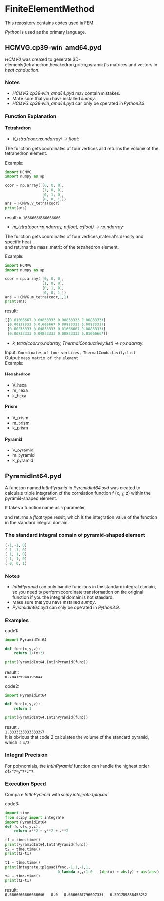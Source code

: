 # FiniteElementMethod
This repository contains codes used in FEM.

*Python* is used as the primary language.
## HCMVG.cp39-win_amd64.pyd
*HCMVG* was created to generate 3D-elements(tetrahedron,hexahedron,prism,pyramid)'s matrices and vectors in *heat conduction*.  
### Notes
* *HCMVG.cp39-win_amd64.pyd* may contain mistakes.
* Make sure that you have installed *numpy*.  
* *HCMVG.cp39-win_amd64.pyd* can only be operated in *Python3.9*.

### Function Explanation
#### Tetrahedron
* *V_tetra(coor:np.ndarray) -> float:*

The function gets coordinates of four vertices and returns the volume of the tetrahedron element.

Example:
```python
import HCMVG
import numpy as np

coor = np.array([[0, 0, 0],
                 [1, 0, 0],
                 [0, 1, 0],
                 [0, 0, 1]])
ans = HCMVG.V_tetra(coor)
print(ans)
```
result: `0.16666666666666666`  

* *m_tetra(coor:np.ndarray, p:float, c:float) -> np.ndarray:*

The function gets coordinates of four vertices,material's density and specific heat  
and returns the mass_matrix of the tetrahedron element.

Example:  
```python
import HCMVG
import numpy as np

coor = np.array([[0, 0, 0],
                 [1, 0, 0],
                 [0, 1, 0],
                 [0, 0, 1]])
ans = HCMVG.m_tetra(coor,1,1)
print(ans)
```
result: 
```python
[[0.01666667 0.00833333 0.00833333 0.00833333]
 [0.00833333 0.01666667 0.00833333 0.00833333]
 [0.00833333 0.00833333 0.01666667 0.00833333]
 [0.00833333 0.00833333 0.00833333 0.01666667]]
```

* *k_tetra(coor:np.ndarray, ThermalConductivity:list) -> np.ndarray:*

Input: `Coordinates of four vertices, ThermalConductivity:list`  
Output: `mass matrix of the element`  
Example:  

#### Hexahedron
* V_hexa
* m_hexa
* k_hexa
#### Prism
* V_prism
* m_prism
* k_prism
#### Pyramid
* V_pyramid
* m_pyramid
* k_pyramid

## PyramidInt64.pyd
A function named *IntInPyramid* in *PyramidInt64.pyd* was created to calculate triple integration of the correlation function f (x, y, z) within the pyramid-shaped element.

It takes a function name as a parameter,

and returns a *float* type result, which is the integration value of the function in the standard integral domain.  

### The standard integral domain of pyramid-shaped element
```python
(-1,-1, 0)
( 1,-1, 0)
( 1, 1, 0)
(-1, 1, 0)
( 0, 0, 1)
``` 

### Notes
* *IntInPyramid* can only handle functions in the standard integral domain, so you need to perform coordinate transformation on the original function if you the integral domain is not standard.
* Make sure that you have installed *numpy*.  
* *PyramidInt64.pyd* can only be operated in *Python3.9*.  

### Examples
code1:  
```python  
import PyramidInt64

def func(x,y,z):
    return 1/(x+2)

print(PyramidInt64.IntInPyramid(func))
```
result：  
`0.704165948193644`  

code2:  
```python
import PyramidInt64

def func(x,y,z):
    return 1

print(PyramidInt64.IntInPyramid(func))
```
result：  
`1.3333333333333357`  
It is obvious that  code 2 calculates the volume of the standard pyramid, which is `4/3`.  

### Integral Precision
For polynomials, the *IntInPyramid* function can handle the highest order of`x^7*y^7*z^7`.  
### Execution Speed
Compare *IntInPyramid* with *scipy.integrate.tplquad*:  

code3:  
```python
import time
from scipy import integrate
import PyramidInt64
def func(x,y,z):
    return x**2 + y**2 + z**2

t1 = time.time()
print(PyramidInt64.IntInPyramid(func))
t2 = time.time()
print(t2-t1)

t1 = time.time()
print(integrate.tplquad(func,-1,1,-1,1,
                        0,lambda x,y:1.0 - (abs(x) + abs(y) + abs(abs(x) - abs(y))) / 2)[0])
t2 = time.time()
print(t2-t1)
```
result:  
`
0.6666666666666666  
0.0  
0.6666667796697336  
6.591209888458252  
`
